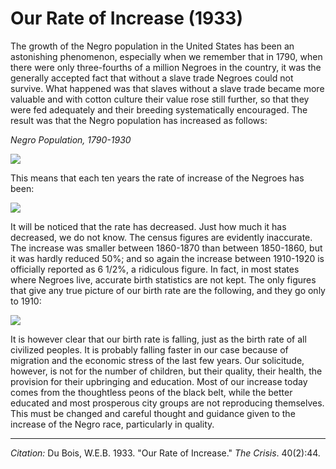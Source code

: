 <!--
title:   Our Rate of Increase
author:  Du Bois, W.E.B.
journal: The Crisis
year:    1933
volume:  40
issue:   2
pages:   44
-->
# Our Rate of Increase (1933)

The  growth of the Negro  population in the United States has been an astonishing phenomenon, especially when we remember that in 1790, when there were only three-fourths of a million Negroes in the country, it was the generally accepted fact that without a slave trade Negroes could not survive. What happened was that slaves without a slave trade became more valuable and with cotton culture their value rose still further, so that they were fed adequately and their breeding systematically encouraged. The result was that the Negro population has increased as follows:

*Negro Population, 1790-1930*

![](../../../Images/increase_1.png)

 This means that each ten years the rate of increase of the Negroes has been:

![](../../../Images/increase_2.png)

It will be noticed that the rate has decreased. Just how much it has decreased, we do not know. The census figures are evidently inaccurate. The increase was smaller between 1860-1870 than between 1850-1860, but it was hardly reduced 50%; and so again the increase between 1910-1920 is officially reported as 6 1/2%, a ridiculous figure. In fact, in most states where Negroes live, accurate birth statistics are not kept. The only figures that give any true picture of our birth rate are the following, and they go only to 1910:

![](../../../Images/increase_3.png)

It is however clear that our birth rate is falling, just as the birth rate of all civilized peoples. It is probably falling faster in our case because of migration and the economic stress of the last few years. Our solicitude, however, is not for the number of children, but their quality, their health, the provision for their upbringing and education. Most of our increase today comes from the thoughtless peons of the black belt, while the better educated and most prosperous city groups are not reproducing themselves. This must be changed and careful thought and guidance given to the increase of the Negro race, particularly in quality.

_________________
*Citation:* Du Bois, W.E.B. 1933. "Our Rate of Increase." *The Crisis*. 40(2):44.

